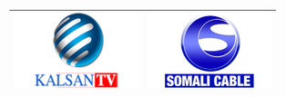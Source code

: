 | ![](https://raw.githubusercontent.com/RevGear/logo/master/Countries/SO/Kalsan-TV.png) | ![](https://raw.githubusercontent.com/RevGear/logo/master/Countries/SO/Somalicable.png)  | 
|:---:|:---:| 	
